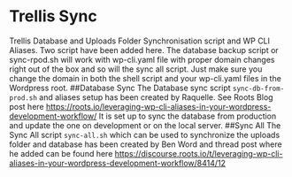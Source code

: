 # Trellis Sync
Trellis Database and Uploads Folder Synchronisation script and WP CLI Aliases. Two script have been added here. The database backup script or sync-rpod.sh will work with wp-cli.yaml file with proper domain changes right out of the box and so will the sync all script. Just make sure you change the domain in both the shell script and your wp-cli.yaml files in the Wordpress root.
##Database Sync
The Database sync script `sync-db-from-prod.sh` and aliases setup has been created by Raquelle. See Roots Blog post here https://roots.io/leveraging-wp-cli-aliases-in-your-wordpress-development-workflow/ It is set up to sync the database from production and update the one on development or on the local server.
##Sync All
The Sync All script `sync-all.sh` which can be used to synchronize the uploads folder and database has been created by Ben Word and thread post where he added can be found here https://discourse.roots.io/t/leveraging-wp-cli-aliases-in-your-wordpress-development-workflow/8414/12
